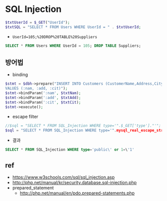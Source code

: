 # SQL Injection
```php
$txtUserId = $_GET("UserId");
$txtSQL = "SELECT * FROM Users WHERE UserId = " . $txtUserId;
```

* `UserId=105;%20DROP%20TABLE%20Suppliers`
```sql
SELECT * FROM Users WHERE UserId = 105; DROP TABLE Suppliers;
```

## 방어법
* binding
```php
$stmt = $dbh->prepare("INSERT INTO Customers (CustomerName,Address,City)
VALUES (:nam, :add, :cit)");
$stmt->bindParam(':nam', $txtNam);
$stmt->bindParam(':add', $txtAdd);
$stmt->bindParam(':cit', $txtCit);
$stmt->execute();
```

* escape filter
```php
//$sql = "SELECT * FROM SQL_Injection WHERE type='".$_GET['type']."'";
$sql = "SELECT * FROM SQL_Injection WHERE type='".mysql_real_escape_string($_GET['type'])."'";
```
  * 결과
```sql
SELECT * FROM SQL_Injection WHERE type='public\' or 1=\'1'
```

## ref
* https://www.w3schools.com/sql/sql_injection.asp
* http://php.net/manual/kr/security.database.sql-injection.php
* prepared_statement
  * http://php.net/manual/en/pdo.prepared-statements.php
